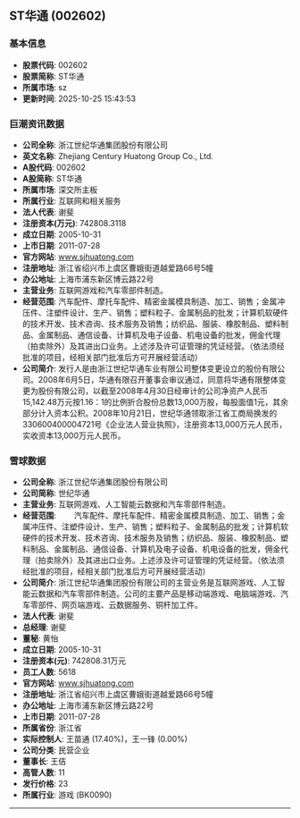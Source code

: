 ## ST华通 (002602)

### 基本信息

- **股票代码**: 002602
- **股票简称**: ST华通
- **所属市场**: sz
- **更新时间**: 2025-10-25 15:43:53

### 巨潮资讯数据

- **公司全称**: 浙江世纪华通集团股份有限公司
- **英文名称**: Zhejiang Century Huatong Group Co., Ltd.
- **A股代码**: 002602
- **A股简称**: ST华通
- **所属市场**: 深交所主板
- **所属行业**: 互联网和相关服务
- **法人代表**: 谢斐
- **注册资本(万元)**: 742808.3118
- **成立日期**: 2005-10-31
- **上市日期**: 2011-07-28
- **官方网站**: www.sjhuatong.com
- **注册地址**: 浙江省绍兴市上虞区曹娥街道越爱路66号5幢
- **办公地址**: 上海市浦东新区博云路22号
- **主营业务**: 互联网游戏和汽车零部件制造。
- **经营范围**: 汽车配件、摩托车配件、精密金属模具制造、加工、销售；金属冲压件、注塑件设计、生产、销售；塑料粒子、金属制品的批发；计算机软硬件的技术开发、技术咨询、技术服务及销售；纺织品、服装、橡胶制品、塑料制品、金属制品、通信设备、计算机及电子设备、机电设备的批发，佣金代理（拍卖除外）及其进出口业务。上述涉及许可证管理的凭证经营。（依法须经批准的项目，经相关部门批准后方可开展经营活动）
- **公司简介**: 发行人是由浙江世纪华通车业有限公司整体变更设立的股份有限公司。2008年6月5日，华通有限召开董事会审议通过，同意将华通有限整体变更为股份有限公司，以截至2008年4月30日经审计的公司净资产人民币15,142.48万元按1.16：1的比例折合股份总数13,000万股，每股面值1元，其余部分计入资本公积。2008年10月21日，世纪华通领取浙江省工商局换发的330600400004721号《企业法人营业执照》，注册资本13,000万元人民币，实收资本13,000万元人民币。

### 雪球数据

- **公司全称**: 浙江世纪华通集团股份有限公司
- **公司简称**: 世纪华通
- **主营业务**: 互联网游戏、人工智能云数据和汽车零部件制造。
- **经营范围**: 　　汽车配件、摩托车配件、精密金属模具制造、加工、销售；金属冲压件、注塑件设计、生产、销售；塑料粒子、金属制品的批发；计算机软硬件的技术开发、技术咨询、技术服务及销售；纺织品、服装、橡胶制品、塑料制品、金属制品、通信设备、计算机及电子设备、机电设备的批发，佣金代理（拍卖除外）及其进出口业务。上述涉及许可证管理的凭证经营。（依法须经批准的项目，经相关部门批准后方可开展经营活动）
- **公司简介**: 浙江世纪华通集团股份有限公司的主营业务是互联网游戏、人工智能云数据和汽车零部件制造。公司的主要产品是移动端游戏、电脑端游戏、汽车零部件、网页端游戏、云数据服务、铜杆加工件。
- **法人代表**: 谢斐
- **总经理**: 谢斐
- **董秘**: 黄怡
- **成立日期**: 2005-10-31
- **注册资本(元)**: 742808.31万元
- **员工人数**: 5618
- **官方网站**: www.sjhuatong.com
- **注册地址**: 浙江省绍兴市上虞区曹娥街道越爱路66号5幢
- **办公地址**: 上海市浦东新区博云路22号
- **上市日期**: 2011-07-28
- **所属省份**: 浙江省
- **实际控制人**: 王苗通 (17.40%)，王一锋 (0.00%)
- **公司分类**: 民营企业
- **董事长**: 王佶
- **高管人数**: 11
- **发行价格**: 23
- **所属行业**: 游戏 (BK0090)

---
